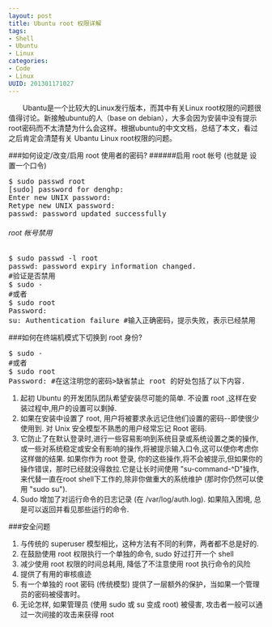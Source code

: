 ```yaml
--- 
layout: post
title: Ubuntu root 权限详解
tags: 
- Shell
- Ubuntu
- Linux
categories:
- Code
- Linux
UUID: 201301171027
---
```


   　　Ubantu是一个比较大的Linux发行版本，而其中有关Linux root权限的问题很值得讨论。新接触ubuntu的人（base on debian），大多会因为安装中没有提示root密码而不太清楚为什么会这样。根据ubuntu的中文文档，总结了本文，看过之后肯定会清楚有关 Ubantu Linux root权限的问题。

###如何设定/改变/启用 root 使用者的密码?
######启用 root 帐号 (也就是 设置一个口令) 
<pre id="bash">
$ sudo passwd root
[sudo] password for denghp: 
Enter new UNIX password: 
Retype new UNIX password: 
passwd: password updated successfully
</pre>

###### root 帐号禁用
<pre id="bash">
$ sudo passwd -l root
passwd: password expiry information changed.
#验证是否禁用
$ sudo - 
#或者
$ sudo root
Password: 
su: Authentication failure #输入正确密码，提示失败，表示已经禁用
</pre>

###如何在终端机模式下切换到 root 身份?
<pre id="bash">
$ sudo -
#或者
$ sudo root
Password: #在这注明您的密码>缺省禁止 root 的好处包括了以下内容.
</pre>
<ol>
<li>起初 Ubuntu 的开发团队团队希望安装尽可能的简单. 不设置 root ,这样在安装过程中,用户的设置可以剩掉.</li>
<li>如果在安装中设置了 root, 用户将被要求永远记住他们设置的密码--即使很少使用到. 对 Unix 安全模型不熟悉的用户经常忘记 Root 密码.</li>
<li>它防止了在默认登录时,进行一些容易影响到系统目录或系统设置之类的操作,或一些对系统稳定或安全有影响的操作,将被提示输入口令,这可以使你考虑你这样做的结果. 如果你作为 root 登录, 你的这些操作,将不会被提示,但如果你的操作错误，那时已经就没得救拉.它是让长时间使用 "su-command-^D"操作,来代替一直在root shell下工作的,除非你做重大的系统维护 (那时你仍然可以使用 "sudo su").</li>
<li>Sudo 增加了对运行命令的日志记录 (在 /var/log/auth.log). 如果陷入困境, 总是可以返回并看见那些运行的命令.</li>
</ol>

###安全问题
<ol>
<li>
与传统的 superuser 模型相比，这种方法有不同的利弊，两者都不总是好的.
</li>
<li>
在鼓励使用 root 权限执行一个单独的命令, sudo 好过打开一个 shell
</li>
<li>
减少使用 root 权限的时间总耗用, 降低了不注意使用 root 执行命令的风险
</li>
<li>提供了有用的审核痕迹</li>
<li>有一个单独的 root 密码 (传统模型) 提供了一层额外的保护，当如果一个管理员的密码被侵害时。</li>
<li>无论怎样, 如果管理员 (使用 sudo 或 su 变成 root) 被侵害, 攻击者一般可以通过一次间接的攻击来获得 root</li>
</ol>

